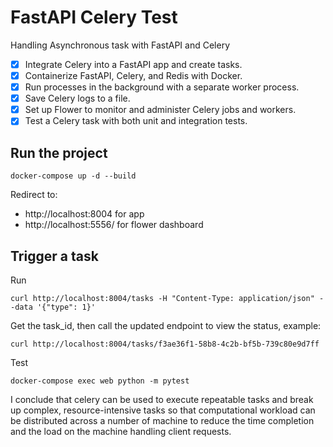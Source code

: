 # FastAPI Celery Test
Handling Asynchronous task with FastAPI and Celery

-[x] Integrate Celery into a FastAPI app and create tasks.
-[x] Containerize FastAPI, Celery, and Redis with Docker.
-[x] Run processes in the background with a separate worker process.
-[x] Save Celery logs to a file.
-[x] Set up Flower to monitor and administer Celery jobs and workers.
-[x] Test a Celery task with both unit and integration tests.

## Run the project
```
docker-compose up -d --build
```

Redirect to:
- http://localhost:8004 for app
- http://localhost:5556/ for flower dashboard

## Trigger a task
Run
```
curl http://localhost:8004/tasks -H "Content-Type: application/json" --data '{"type": 1}'
```
Get the task_id, then call the updated endpoint to view the status, example:
```
curl http://localhost:8004/tasks/f3ae36f1-58b8-4c2b-bf5b-739c80e9d7ff
```

Test
```
docker-compose exec web python -m pytest
```

I conclude that celery can be used to execute repeatable tasks and break up complex, resource-intensive tasks so that computational workload can be distributed across a number of machine to reduce the time completion and the load on the machine handling client requests.